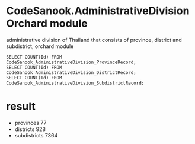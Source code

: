 # CodeSanook.AdministrativeDivision Orchard module
administrative division of Thailand that consists of province, district and subdistrict, orchard module

```
SELECT COUNT(Id) FROM CodeSanook_AdministrativeDivision_ProvinceRecord; 
SELECT COUNT(Id) FROM CodeSanook_AdministrativeDivision_DistrictRecord; 
SELECT COUNT(Id) FROM CodeSanook_AdministrativeDivision_SubdistrictRecord;
```
# result
* provinces 77
* districts 928
* subdistricts 7364
